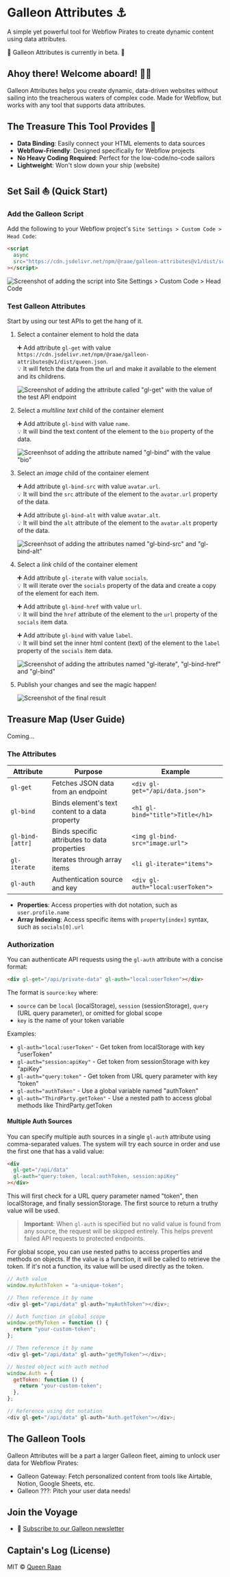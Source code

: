 # Galleon Attributes ⚓

A simple yet powerful tool for Webflow Pirates to create dynamic content using data attributes.

🚧 Galleon Attributes is currently in beta. 🚧

## Ahoy there! Welcome aboard! 🏴‍☠️

Galleon Attributes helps you create dynamic, data-driven websites without sailing into the treacherous waters of complex code. Made for Webflow, but works with any tool that supports data attributes.

## The Treasure This Tool Provides 💎

- **Data Binding**: Easily connect your HTML elements to data sources
- **Webflow-Friendly**: Designed specifically for Webflow projects
- **No Heavy Coding Required**: Perfect for the low-code/no-code sailors
- **Lightweight**: Won't slow down your ship (website)

## Set Sail ⛵ (Quick Start)

### Add the Galleon Script

Add the following to your Webflow project's `Site Settings > Custom Code > Head Code`:

```html
<script
  async
  src="https://cdn.jsdelivr.net/npm/@raae/galleon-attributes@v1/dist/script.js"
></script>
```

![Screenshot of adding the script into Site Settings > Custom Code > Head Code](assets/step-0.png)

### Test Galleon Attributes

Start by using our test APIs to get the hang of it.

1. Select a container element to hold the data

   ➕ Add attribute `gl-get` with value `https://cdn.jsdelivr.net/npm/@raae/galleon-attributes@v1/dist/queen.json`.\
   💡 It will fetch the data from the url and make it available to the element and its childrens.

   ![Screenshot of adding the attribute called "gl-get" with the value of the test API endpoint](assets/step-1.png)

2. Select a _multiline text_ child of the container element

   ➕ Add attribute `gl-bind` with value `name`.\
   💡 It will bind the text content of the element to the `bio` property of the data.

   ![Screenhsot of adding the attribute named "gl-bind" with the value "bio"](assets/step-2.png)

3. Select an _image_ child of the container element

   ➕ Add attribute `gl-bind-src` with value `avatar.url`.\
   💡 It will bind the `src` attribute of the element to the `avatar.url` property of the data.

   ➕ Add attribute `gl-bind-alt` with value `avatar.alt`.\
   💡 It will bind the `alt` attribute of the element to the `avatar.alt` property of the data.

   ![Screenhsot of adding the attributes named "gl-bind-src" and "gl-bind-alt"](assets/step-3.png)

4. Select a _link_ child of the container element

   ➕ Add attribute `gl-iterate` with value `socials`.\
   💡 It will iterate over the `socials` property of the data and create a copy of the element for each item.

   ➕ Add attribute `gl-bind-href` with value `url`.\
   💡 It will bind the `href` attribute of the element to the `url` property of the `socials` item data.

   ➕ Add attribute `gl-bind` with value `label`.\
   💡 It will bind set the inner html content (text) of the element to the `label` property of the `socials` item data.

   ![Screenshot of adding the attributes named "gl-iterate", "gl-bind-href" and "gl-bind"](assets/step-4.png)

5. Publish your changes and see the magic happen!

   ![Screenshot of the final result](assets/step-5.png)

## Treasure Map (User Guide)

Coming...

### The Attributes

| Attribute        | Purpose                                         | Example                           |
| ---------------- | ----------------------------------------------- | --------------------------------- |
| `gl-get`         | Fetches JSON data from an endpoint              | `<div gl-get="/api/data.json">`   |
| `gl-bind`        | Binds element's text content to a data property | `<h1 gl-bind="title">Title</h1>`  |
| `gl-bind-[attr]` | Binds specific attributes to data properties    | `<img gl-bind-src="image.url">`   |
| `gl-iterate`     | Iterates through array items                    | `<li gl-iterate="items">`         |
| `gl-auth`        | Authentication source and key                   | `<div gl-auth="local:userToken">` |

- **Properties**: Access properties with dot notation, such as `user.profile.name`
- **Array Indexing**: Access specific items with `property[index]` syntax, such as `socials[0].url`

### Authorization

You can authenticate API requests using the `gl-auth` attribute with a concise format:

```html
<div gl-get="/api/private-data" gl-auth="local:userToken"></div>
```

The format is `source:key` where:

- `source` can be `local` (localStorage), `session` (sessionStorage), `query` (URL query parameter), or omitted for global scope
- `key` is the name of your token variable

Examples:

- `gl-auth="local:userToken"` - Get token from localStorage with key "userToken"
- `gl-auth="session:apiKey"` - Get token from sessionStorage with key "apiKey"
- `gl-auth="query:token"` - Get token from URL query parameter with key "token"
- `gl-auth="authToken"` - Use a global variable named "authToken"
- `gl-auth="ThirdParty.getToken"` - Use a nested path to access global methods like ThirdParty.getToken

#### Multiple Auth Sources

You can specify multiple auth sources in a single `gl-auth` attribute using comma-separated values. The system will try each source in order and use the first one that has a valid value:

```html
<div
  gl-get="/api/data"
  gl-auth="query:token, local:authToken, session:apiKey"
></div>
```

This will first check for a URL query parameter named "token", then localStorage, and finally sessionStorage. The first source to return a truthy value will be used.

> **Important**: When `gl-auth` is specified but no valid value is found from any source, the request will be skipped entirely. This helps prevent failed API requests to protected endpoints.

For global scope, you can use nested paths to access properties and methods on objects. If the value is a function, it will be called to retrieve the token. If it's not a function, its value will be used directly as the token.

```javascript
// Auth value
window.myAuthToken = "a-unique-token";

// Then reference it by name
<div gl-get="/api/data" gl-auth="myAuthToken"></div>;
```

```javascript
// Auth function in global scope
window.getMyToken = function () {
  return "your-custom-token";
};

// Then reference it by name
<div gl-get="/api/data" gl-auth="getMyToken"></div>;
```

```javascript
// Nested object with auth method
window.Auth = {
  getToken: function () {
    return "your-custom-token";
  },
};

// Reference using dot notation
<div gl-get="/api/data" gl-auth="Auth.getToken"></div>;
```

## The Galleon Tools

Galleon Attributes will be a part a larger Galleon fleet, aiming to unlock user data for Webflow Pirates:

- Galleon Gateway: Fetch personalized content from tools like Airtable, Notion, Google Sheets, etc.
- Galleon ???: Pitch your user data needs!

## Join the Voyage

- 📰 [Subscribe to our Galleon newsletter](https://galleon.tools)

## Captain's Log (License)

MIT © [Queen Raae](https://github.com/queen-raae)
